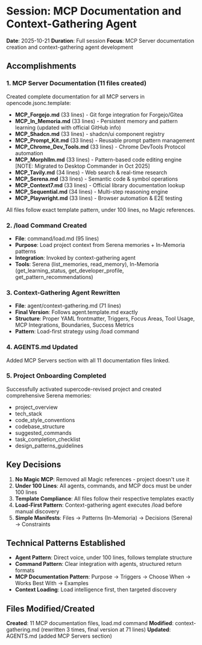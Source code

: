 # Session: MCP Documentation and Context-Gathering Agent

**Date**: 2025-10-21
**Duration**: Full session
**Focus**: MCP Server documentation creation and context-gathering agent development

## Accomplishments

### 1. MCP Server Documentation (11 files created)
Created complete documentation for all MCP servers in opencode.jsonc.template:

- **MCP_Forgejo.md** (33 lines) - Git forge integration for Forgejo/Gitea
- **MCP_In_Memoria.md** (33 lines) - Persistent memory and pattern learning (updated with official GitHub info)
- **MCP_Shadcn.md** (33 lines) - shadcn/ui component registry
- **MCP_Prompt_Kit.md** (33 lines) - Reusable prompt pattern management
- **MCP_Chrome_Dev_Tools.md** (33 lines) - Chrome DevTools Protocol automation
- **MCP_Morphllm.md** (33 lines) - Pattern-based code editing engine [NOTE: Migrated to Desktop Commander in Oct 2025]
- **MCP_Tavily.md** (34 lines) - Web search & real-time research
- **MCP_Serena.md** (33 lines) - Semantic code & symbol operations
- **MCP_Context7.md** (33 lines) - Official library documentation lookup
- **MCP_Sequential.md** (34 lines) - Multi-step reasoning engine
- **MCP_Playwright.md** (33 lines) - Browser automation & E2E testing

All files follow exact template pattern, under 100 lines, no Magic references.

### 2. /load Command Created
- **File**: command/load.md (95 lines)
- **Purpose**: Load project context from Serena memories + In-Memoria patterns
- **Integration**: Invoked by context-gathering agent
- **Tools**: Serena (list_memories, read_memory), In-Memoria (get_learning_status, get_developer_profile, get_pattern_recommendations)

### 3. Context-Gathering Agent Rewritten
- **File**: agent/context-gathering.md (71 lines)
- **Final Version**: Follows agent.template.md exactly
- **Structure**: Proper YAML frontmatter, Triggers, Focus Areas, Tool Usage, MCP Integrations, Boundaries, Success Metrics
- **Pattern**: Load-first strategy using /load command

### 4. AGENTS.md Updated
Added MCP Servers section with all 11 documentation files linked.

### 5. Project Onboarding Completed
Successfully activated supercode-revised project and created comprehensive Serena memories:
- project_overview
- tech_stack
- code_style_conventions
- codebase_structure
- suggested_commands
- task_completion_checklist
- design_patterns_guidelines

## Key Decisions

1. **No Magic MCP**: Removed all Magic references - project doesn't use it
2. **Under 100 Lines**: All agents, commands, and MCP docs must be under 100 lines
3. **Template Compliance**: All files follow their respective templates exactly
4. **Load-First Pattern**: Context-gathering agent executes /load before manual discovery
5. **Simple Manifests**: Files → Patterns (In-Memoria) → Decisions (Serena) → Constraints

## Technical Patterns Established

- **Agent Pattern**: Direct voice, under 100 lines, follows template structure
- **Command Pattern**: Clear integration with agents, structured return formats
- **MCP Documentation Pattern**: Purpose → Triggers → Choose When → Works Best With → Examples
- **Context Loading**: Load intelligence first, then targeted discovery

## Files Modified/Created

**Created**: 11 MCP documentation files, load.md command
**Modified**: context-gathering.md (rewritten 3 times, final version at 71 lines)
**Updated**: AGENTS.md (added MCP Servers section)
